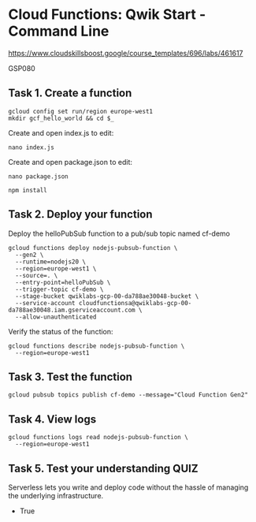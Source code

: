 # Cloud Functions: Qwik Start - Command Line

https://www.cloudskillsboost.google/course_templates/696/labs/461617

GSP080

## Task 1. Create a function

```
gcloud config set run/region europe-west1
mkdir gcf_hello_world && cd $_
```

Create and open index.js to edit:
```
nano index.js
```

Create and open package.json to edit:
```
nano package.json
```

```
npm install
```


## Task 2. Deploy your function

Deploy the helloPubSub function to a pub/sub topic named cf-demo
```
gcloud functions deploy nodejs-pubsub-function \
  --gen2 \
  --runtime=nodejs20 \
  --region=europe-west1 \
  --source=. \
  --entry-point=helloPubSub \
  --trigger-topic cf-demo \
  --stage-bucket qwiklabs-gcp-00-da788ae30048-bucket \
  --service-account cloudfunctionsa@qwiklabs-gcp-00-da788ae30048.iam.gserviceaccount.com \
  --allow-unauthenticated
```

Verify the status of the function:
```
gcloud functions describe nodejs-pubsub-function \
  --region=europe-west1 
```

## Task 3. Test the function
```
gcloud pubsub topics publish cf-demo --message="Cloud Function Gen2"
```

## Task 4. View logs
```
gcloud functions logs read nodejs-pubsub-function \
  --region=europe-west1 
```

## Task 5. Test your understanding QUIZ
Serverless lets you write and deploy code without the hassle of managing the underlying infrastructure.
- True